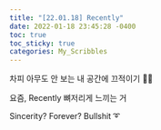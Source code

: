 ```yaml
---
title: "[22.01.18] Recently"
date: 2022-01-18 23:45:28 -0400
toc: true
toc_sticky: true
categories: My_Scribbles
---  
```


차피 아무도 안 보는 내 공간에 끄적이기 ✍🏻   

요즘, Recently 뼈저리게 느끼는 거    

Sincerity? Forever? Bullshit ➰    
